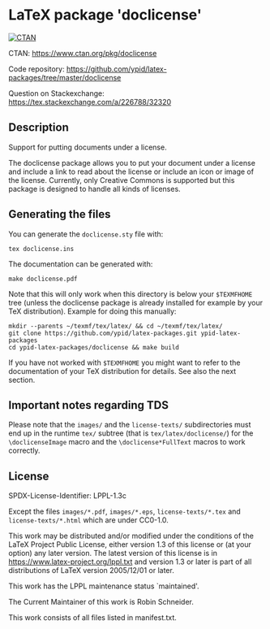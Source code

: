 <!--
SPDX-FileCopyrightText: 2015,2017-2022 Robin Schneider <ypid@riseup.net>

SPDX-License-Identifier: LPPL-1.3c

This work consists of all files listed in manifest.txt.
For more details about the licensing, refer "License" section of this file.
-->

# LaTeX package 'doclicense'

[![CTAN](https://img.shields.io/ctan/v/doclicense.svg)](https://ctan.org/pkg/doclicense)

CTAN: https://www.ctan.org/pkg/doclicense

Code repository: https://github.com/ypid/latex-packages/tree/master/doclicense

Question on Stackexchange: https://tex.stackexchange.com/a/226788/32320

## Description

Support for putting documents under a license.

The doclicense package allows you to put your document under a license and include a link
to read about the license or include an icon or image of the license.
Currently, only Creative Commons is supported but this package is designed to
handle all kinds of licenses.

## Generating the files

You can generate the `doclicense.sty` file with:

```Shell
tex doclicense.ins
```

The documentation can be generated with:

```Shell
make doclicense.pdf
```

Note that this will only work when this directory is below your
`$TEXMFHOME` tree (unless the doclicense package is already installed
for example by your TeX distribution). Example for doing this manually:

```Shell
mkdir --parents ~/texmf/tex/latex/ && cd ~/texmf/tex/latex/
git clone https://github.com/ypid/latex-packages.git ypid-latex-packages
cd ypid-latex-packages/doclicense && make build
```

If you have not worked with `$TEXMFHOME` you might want to refer to the
documentation of your TeX distribution for details. See also the next section.

## Important notes regarding TDS

Please note that the `images/` and the `license-texts/` subdirectories must end up
in the runtime `tex/` subtree (that is `tex/latex/doclicense/`) for the
`\doclicenseImage` macro and the `\doclicense*FullText` macros to work correctly.

## License

SPDX-License-Identifier: LPPL-1.3c

Except the files `images/*.pdf`, `images/*.eps`, `license-texts/*.tex` and `license-texts/*.html` which are under CC0-1.0.

This work may be distributed and/or modified under the
conditions of the LaTeX Project Public License, either version 1.3
of this license or (at your option) any later version.
The latest version of this license is in
  https://www.latex-project.org/lppl.txt
and version 1.3 or later is part of all distributions of LaTeX
version 2005/12/01 or later.

This work has the LPPL maintenance status `maintained'.

The Current Maintainer of this work is Robin Schneider.

This work consists of all files listed in manifest.txt.

